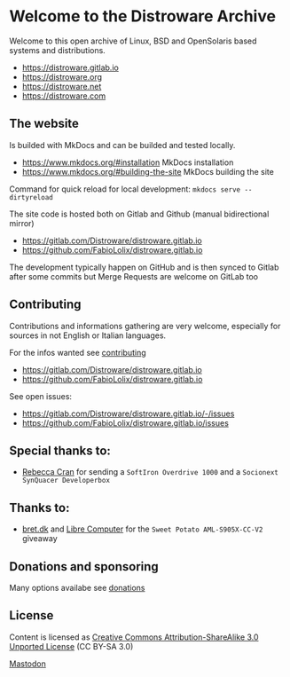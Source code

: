 # Welcome to the Distroware Archive

Welcome to this open archive of Linux, BSD and OpenSolaris based systems and distributions.

* <https://distroware.gitlab.io>
* <https://distroware.org>
* <https://distroware.net>
* <https://distroware.com>


## The website

Is builded with MkDocs and can be builded and tested locally.

* <https://www.mkdocs.org/#installation> MkDocs installation
* <https://www.mkdocs.org/#building-the-site> MkDocs building the site

Command for quick reload for local development: `mkdocs serve --dirtyreload`

The site code is hosted both on Gitlab and Github (manual bidirectional mirror)

* <https://gitlab.com/Distroware/distroware.gitlab.io>
* <https://github.com/FabioLolix/distroware.gitlab.io>

The development typically happen on GitHub and is then synced to Gitlab after some commits but Merge Requests are welcome on GitLab too


## Contributing

Contributions and informations gathering are very welcome, especially for sources in not English or Italian languages.

For the infos wanted see [contributing](contributing/fullfilling.md)

* <https://gitlab.com/Distroware/distroware.gitlab.io>
* <https://github.com/FabioLolix/distroware.gitlab.io>

See open issues:

* <https://gitlab.com/Distroware/distroware.gitlab.io/-/issues>
* <https://github.com/FabioLolix/distroware.gitlab.io/issues>


## Special thanks to:

* [Rebecca Cran](https://github.com/bexcran/) for sending a `SoftIron Overdrive 1000` and a `Socionext SynQuacer Developerbox`

## Thanks to:

* [bret.dk](https://bret.dk/) and [Libre Computer](https://libre.computer/) for the `Sweet Potato AML-S905X-CC-V2` giveaway

## Donations and sponsoring

Many options availabe see [donations](contributing/donations.md)


## License

Content is licensed as [Creative Commons Attribution-ShareAlike 3.0 Unported License](https://creativecommons.org/licenses/by-sa/3.0/) (CC BY-SA 3.0)

<a rel="me" href="https://fosstodon.org/@fabiololix">Mastodon</a>